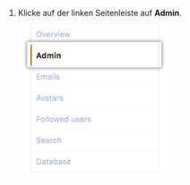 1. Klicke auf der linken Seitenleiste auf **Admin**. ![Verwaltungswerkzeuge](/assets/images/enterprise/site-admin-settings/user/user-admin-tab.png)
